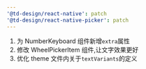 ```yaml
---
'@td-design/react-native': patch
'@td-design/react-native-picker': patch
---
```


1. 为 NumberKeyboard 组件新增`extra`属性
2. 修改 WheelPickerItem 组件,让文字效果更好
3. 优化 theme 文件内关于`textVariants`的定义
